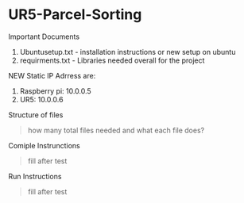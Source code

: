 # UR5-Parcel-Sorting

Important Documents
1) Ubuntusetup.txt - installation instructions or new setup on ubuntu
2) requirments.txt - Libraries needed overall for the project

NEW Static IP Adrress are:
1) Raspberry pi: 10.0.0.5
2) UR5: 10.0.0.6

Structure of files 
> how many total files needed and what each file does?

Comiple Instrunctions
> fill after test

Run Instructions
> fill after test


